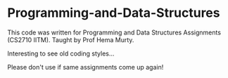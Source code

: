 # Programming-and-Data-Structures
This code was written for Programming and Data Structures Assignments (CS2710 IITM). Taught by Prof Hema Murty.

Interesting to see old coding styles... 

Please don't use if same assignments come up again!
